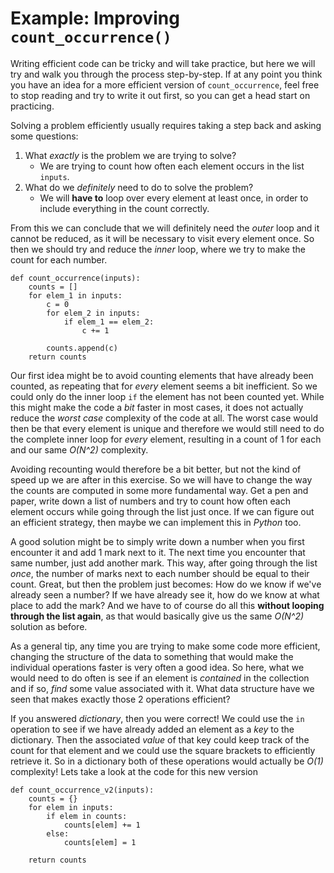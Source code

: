 # Example: Improving `count_occurrence()`

Writing efficient code can be tricky and will take practice, but here we will
try and walk you through the process step-by-step. If at any point you think
you have an idea for a more efficient version of `count_occurrence`, feel free
to stop reading and try to write it out first, so you can get a head start on
practicing.

Solving a problem efficiently usually requires taking a step back and asking
some questions:

1. What *exactly* is the problem we are trying to solve?
   * We are trying to count how often each element occurs in the list `inputs`.
2. What do we *definitely* need to do to solve the problem?
   * We will **have to** loop over every element at least once, in order to
     include everything in the count correctly.

From this we can conclude that we will definitely need the *outer* loop and it cannot be 
reduced, as it will be necessary to visit every element once. So then we should try
and reduce the *inner* loop, where we try to make the count for each number.

	def count_occurrence(inputs):
		counts = []
		for elem_1 in inputs:
			c = 0
			for elem_2 in inputs:
				if elem_1 == elem_2:
					c += 1

			counts.append(c) 
		return counts

Our first idea might be to avoid counting elements that have already been
counted, as repeating that for *every* element seems a bit inefficient. So we
could only do the inner loop `if` the element has not been counted yet. While
this might make the code a *bit* faster in most cases, it does not actually
reduce the *worst case* complexity of the code at all. The worst case would
then be that every element is unique and therefore we would still need to do
the complete inner loop for *every* element, resulting in a count of 1 for each
and our same *O(N^2)* complexity.

Avoiding recounting would therefore be a bit better, but not the kind of speed
up we are after in this exercise. So we will have to change the way the counts
are computed in some more fundamental way. Get a pen and paper, write down a
list of numbers and try to count how often each element occurs while going
through the list just once. If we can figure out an efficient strategy, then
maybe we can implement this in *Python* too.

A good solution might be to simply write down a number when you first encounter it
and add 1 mark next to it. The next time you encounter that same number, just
add another mark. This way, after going through the list *once*, the number of
marks next to each number should be equal to their count. Great, but then the
problem just becomes: How do we know if we've already seen a number? If we have
already see it, how do we know at what place to add the mark? And we have to of
course do all this **without looping through the list again**, as that would
basically give us the same *O(N^2)* solution as before.

As a general tip, any time you are trying to make some code more efficient,
changing the structure of the data to something that would make the individual
operations faster is very often a good idea. So here, what we would need to do
often is see if an element is *contained* in the collection and if so, *find*
some value associated with it. What data structure have we seen that makes
exactly those 2 operations efficient?

If you answered *dictionary*, then you were correct! We could use the `in`
operation to see if we have already added an element as a *key* to the
dictionary. Then the associated *value* of that key could keep track of the
count for that element and we could use the square brackets to efficiently
retrieve it. So in a dictionary both of these operations would actually be
*O(1)* complexity! Lets take a look at the code for this new
version

	def count_occurrence_v2(inputs):
		counts = {}
		for elem in inputs:
			if elem in counts:
				counts[elem] += 1
			else:
				counts[elem] = 1
		
		return counts

